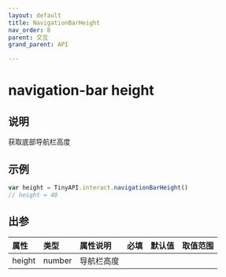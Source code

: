 ```yaml
---
layout: default
title: NavigationBarHeight
nav_order: 8
parent: 交互
grand_parent: API

---
```


# navigation-bar height
## 说明
获取底部导航栏高度

## 示例
```javascript
var height = TinyAPI.interact.navigationBarHeight()
// height = 40
```

## 出参

| 属性     | 类型     | 属性说明  | 必填  | 默认值 | 取值范围   |
|:-------|:-------|:------|:----|:----|:-------|
| height | number | 导航栏高度 |     |   |  |

